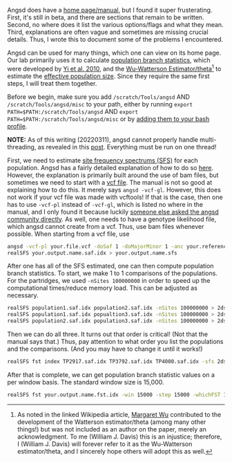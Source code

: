 Angsd does have a [home page/manual](http://www.popgen.dk/angsd/index.php/ANGSD), but I found it super frusterating. First, it's still in beta, and there are sections that remain to be written. Second, no where does it list the various options/flags and what they mean. Third, explanations are often vague and sometimes are missing crucial details. Thus, I wrote this to document some of the problems I encountered. 

Angsd can be used for many things, which one can view on its home page. Our lab primarily uses it to calculate [population branch statistics](http://www.popgen.dk/angsd/index.php/Fst), which were developed by [Yi et al. 2010](https://doi.org/10.1126/science.1190371), and the [Wu-Watterson Estimator/theta](https://en.wikipedia.org/wiki/Watterson_estimator)[^1] to estimate the [effective population size](https://en.wikipedia.org/wiki/Effective_population_size). Since they require the same first steps, I will treat them together.

Before we begin, make sure you add `/scratch/Tools/angsd` AND `/scratch/Tools/angsd/misc` to your path, either by running `export PATH=$PATH:/scratch/Tools/angsd` AND `export PATH=$PATH:/scratch/Tools/angsd/misc` or by [adding them to your bash profile](https://github.com/wjdavis90/Omics_lab_server/blob/main/tutorials/setting_PATH.md).

**NOTE:** As of this writing (20220311), angsd cannot properly handle multi-threading, as revealed in this [post](https://github.com/ANGSD/angsd/issues/376). Everything must be run on one thread!

First, we need to estimate [site frequency spectrums (SFS)](http://www.popgen.dk/angsd/index.php/RealSFSmethod) for each population. Angsd has a fairly detailed explanation of how to do so [here](http://www.popgen.dk/angsd/index.php/SFS_Estimation). However, the explanation is primarily built around the use of bam files, but sometimes we need to start with a [vcf file](https://samtools.github.io/hts-specs/VCFv4.2.pdf). The manual is not so good at explaining how to do this. It merely says `angsd -vcf-gl`. However, this does not work if your vcf file was made with vcftools! If that is the case, then one has to use `-vcf-pl` instead of `-vcf-gl`, which is listed no where in the manual, and I only found it because luckily [someone else asked the angsd community directly](https://giters.com/ANGSD/angsd/issues/383). As well, one needs to have a genotype likelihood file, which angsd cannot create from a vcf. Thus, use bam files whenever possible. When starting from a vcf file, use 
```bash
angsd -vcf-pl your.file.vcf -doSaf 1 -doMajorMinor 1 -anc your.reference.genome.fasta -beagle your.genolike.beagle.gz -P 4 -out your.output.name
realSFS your.output.name.saf.idx > your.output.name.sfs
```

After one has all of the SFS estimated, one can then compute population branch statistics. To start, we make 1 to 1 comparisons of the populations. For the partridges, we used `-nSites 100000000` in order to speed up the computational times/reduce memory load. This can be adjusted as necessary.
```bash
realSFS population1.saf.idx population2.saf.idx -nSites 100000000 > 2dsfs.population1.population2
realSFS population1.saf.idx popualtion3.saf.idx -nSites 100000000 > 2dsfs.population1.population3
realSFS population2.saf.idx population3.saf.idx -nSites 100000000 > 2dsfs.population2.population3
```
Then we can do all three. It turns out that order is critical! (Not that the manual says that.) Thus, pay attention to what order you list the populations and the comparisons. (And you may have to change it until it works!)
```bash
realSFS fst index TP2917.saf.idx TP3792.saf.idx TP4000.saf.idx -sfs 2dsfs.population1.population2 -sfs 2dsfs.population1.population3 -sfs 2dsfs.population2.population3 -fstout your.output.name.pbs -whichFST 1
```
After that is complete, we can get population branch statistic values on a per window basis. The standard window size is 15,000.
```bash
realSFS fst your.output.name.fst.idx -win 15000 -step 15000 -whichFST 1 > final.output.name
```





[^1]: As noted in the linked Wikipedia article, [Margaret Wu](https://en.wikipedia.org/wiki/Margaret_Wu) contributed to the development of the Watterson estimator/theta (among many other things!) but was not included as an author on the paper, merely an acknowledgment. To me (William J. Davis) this is an injustice; therefore, I (William J. Davis) will forever refer to it as the Wu-Watterson estimator/theta, and I sincerely hope others will adopt this as well.
